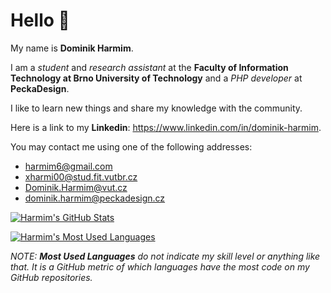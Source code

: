 # Hello 👋

My name is **Dominik Harmim**.

I am a *student* and *research assistant* at the **Faculty of Information Technology at Brno University of Technology** and a *PHP developer* at **PeckaDesign**.

I like to learn new things and share my knowledge with the community.

Here is a link to my **Linkedin**: https://www.linkedin.com/in/dominik-harmim.

You may contact me using one of the following addresses:
- harmim6@gmail.com
- xharmi00@stud.fit.vutbr.cz
- Dominik.Harmim@vut.cz
- dominik.harmim@peckadesign.cz

[![Harmim's GitHub Stats](https://github-readme-stats.vercel.app/api?username=harmim&count_private=true&hide=contribs&show_icons=true&theme=monokai&include_all_commits=true&disable_animations=true)](https://github.com/harmim)

[![Harmim's Most Used Languages](https://github-readme-stats.vercel.app/api/top-langs/?username=harmim&langs_count=10&layout=compact&theme=monokai)](https://github.com/harmim)

*NOTE: **Most Used Languages** do not indicate my skill level or anything like that. It is a GitHub metric of which languages have the most code on my GitHub repositories.*

